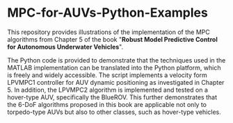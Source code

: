 # MPC-for-AUVs-Python-Examples
This repository provides illustrations of the implementation of the MPC algorithms from Chapter 5 of the book "**Robust Model Predictive Control for Autonomous Underwater Vehicles**".

The Python code is provided to demonstrate that the techniques used in the MATLAB implementation can be translated into the Python platform, which is freely and widely accessible. The script implements a velocity form LPVMPC1 controller for AUV dynamic positioning as investigated in Chapter 5. In addition, the LPVMPC2 algorithm is implemented and tested on a hover-type AUV, specifically the BlueROV. This further demonstrates that the 6-DoF algorithms proposed in this book are applicable not only to torpedo-type AUVs but also to other classes, such as hover-type vehicles.
